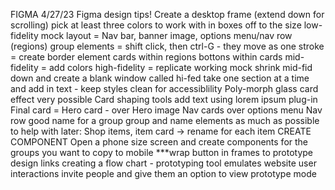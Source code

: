 FIGMA
4/27/23
Figma design tips!
Create a desktop frame (extend down for scrolling)
pick at least three colors to work with in boxes off to the size
low-fidelity mock layout = Nav bar, banner image, options menu/nav row (regions)
group elements = shift click, then ctrl-G - they move as one
stroke = create border element
cards within regions
bottons within cards
mid-fidelity = add colors
high-fidelity = replicate working mock
shrink mid-fid down and create a blank window called hi-fed
take one section at a time and add in text - keep styles clean for accessiblility
Poly-morph glass card effect very possible
Card shaping tools
add text using lorem ipsum plug-in
Final card = Hero card - over Hero image
Nav cards over options menu
Nav row good name for a group
group and name elements as much as possible to help with later:
Shop items, item card -> rename for each item
CREATE COMPONENT
Open a phone size screen and create components for the groups you want to copy to mobile
***wrap button in frames to prototype design links
creating a flow chart - prototyping tool emulates website user interactions
invite people and give them an option to view prototype mode
